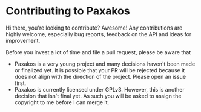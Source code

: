 # Contributing to Paxakos

Hi there, you're looking to contribute? Awesome! Any contributions are highly
welcome, especially bug reports, feedback on the API and ideas for improvement.

Before you invest a lot of time and file a pull request, please be aware that

 - Paxakos is a very young project and many decisions haven't been made or
   finalized yet. It is possible that your PR will be rejected because it does
   not align with the direction of the project. Please open an issue first.
 - Paxakos is currently licensed under GPLv3. However, this is another decision
   that isn't final yet. As such you will be asked to assign the copyright to
   me before I can merge it.
